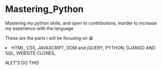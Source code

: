 # Mastering_Python
Mastering my python skills, and open to contributions, inorder to increase my experience with the language

These are the parts i will be focusing on 😀
<li>
  HTML, CSS, JAVASCRIPT,
  DOM and jQUERY,
  PYTHON,
  DJANGO AND SQL,
  WEBSITE CLONES,
  </li>
 
 #LET'S DO THIS

